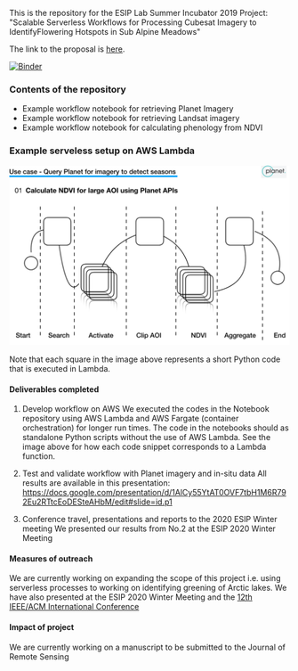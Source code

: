 This is the repository for the ESIP Lab Summer Incubator 2019 Project: "Scalable Serverless Workflows for Processing Cubesat Imagery to IdentifyFlowering Hotspots in Sub Alpine Meadows"

The link to the proposal is [here](https://www.esipfed.org/wp-content/uploads/2019/08/ESIP2019-SWEEP-tan.pdf).

[![Binder](https://mybinder.org/badge_logo.svg)](https://mybinder.org/v2/gh/ESIPFed/serverlessworkflows/master)

### Contents of the repository ###
- Example workflow notebook for retrieving Planet Imagery
- Example workflow notebook for retrieving Landsat imagery
- Example workflow notebook for calculating phenology from NDVI

### Example serveless setup on AWS Lambda ###

![](/images/planet_workflow.png)

Note that each square in the image above represents a short Python code that is executed in Lambda.

#### Deliverables completed
1. Develop workflow on AWS 
We executed the codes in the Notebook repository using AWS Lambda and AWS Fargate (container orchestration) for longer run times. The code in the notebooks should as standalone Python scripts without the use of AWS Lambda. See the image above for how each code snippet corresponds to a Lambda function. 

2. Test and validate workflow with Planet imagery and in-situ data
All results are available in this presentation: https://docs.google.com/presentation/d/1AlCy55YtAT0OVF7tbH1M6R792Eu2RTtcEoDESteAHbM/edit#slide=id.p1

3. Conference travel, presentations and reports to the 2020 ESIP Winter meeting 
We presented our results from No.2 at the ESIP 2020 Winter Meeting

#### Measures of outreach

We are currently working on expanding the scope of this project i.e. using serverless processes to working on identifying greening of Arctic lakes. We have also presented at the ESIP 2020 Winter Meeting and the [12th IEEE/ACM International Conference](https://www.researchgate.net/publication/337700445_SWEEP_Accelerating_Scientific_Research_Through_Scalable_Serverless_Workflows)

#### Impact of project 
We are currently working on a manuscript to be submitted to the Journal of Remote Sensing
